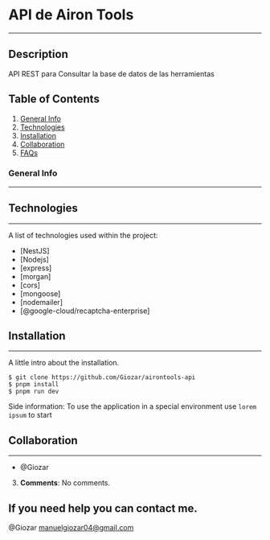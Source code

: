 # API de Airon Tools
***
## Description
API REST para Consultar la base de datos de las herramientas

## Table of Contents
1. [General Info](#general-info)
2. [Technologies](#technologies)
3. [Installation](#installation)
4. [Collaboration](#collaboration)
5. [FAQs](#faqs)
### General Info
***

## Technologies
***
A list of technologies used within the project:
* [NestJS]
* [Nodejs]
* [express]
* [morgan]
* [cors]
* [mongoose]
* [nodemailer]
* [@google-cloud/recaptcha-enterprise]

## Installation
***
A little intro about the installation. 
```
$ git clone https://github.com/Giozar/airontools-api
$ pnpm install
$ pnpm run dev
```
Side information: To use the application in a special environment use ```lorem ipsum``` to start
## Collaboration
***
- @Giozar

3. **Comments**: No comments.

## If you need help you can contact me.
@Giozar manuelgiozar04@gmail.com